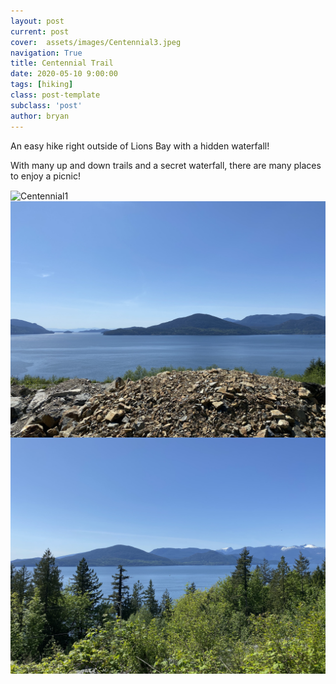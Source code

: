 ```yaml
---
layout: post
current: post
cover:  assets/images/Centennial3.jpeg
navigation: True
title: Centennial Trail
date: 2020-05-10 9:00:00
tags: [hiking]
class: post-template
subclass: 'post'
author: bryan
---
```


An easy hike right outside of Lions Bay with a hidden waterfall!

With many up and down trails and a secret waterfall, there are many places to enjoy a picnic!

<img max-width="100vw" align="center" src="https://github.com/bryanyu1/blog/blob/gh-pages/assets/images/Centennial1.jpeg?raw=true" alt="Centennial1">

<img max-width="100vw" align="center" src="https://github.com/bryanyu1/blog/blob/gh-pages/assets/images/Centennial2.jpeg?raw=true" alt="Centennial2">

<img max-width="100vw" align="center" src="https://github.com/bryanyu1/blog/blob/gh-pages/assets/images/Centennial3.jpeg?raw=true" alt="Centennial3">
